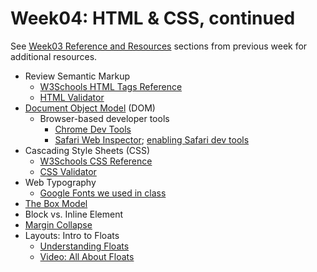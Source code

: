 # Week04: HTML & CSS, continued

See [Week03 Reference and Resources](https://github.com/ICPDesignCode/week03#intro-to-htmlcss) sections from previous week for additional resources.  

* Review Semantic Markup  
  * [W3Schools HTML Tags Reference](http://www.w3schools.com/tags/default.asp)  
  * [HTML Validator](https://validator.w3.org/)  
* [Document Object Model](https://developer.mozilla.org/en-US/docs/Web/API/Document_Object_Model/Introduction) (DOM)  
  * Browser-based developer tools  
    * [Chrome Dev Tools](https://developers.google.com/web/tools/setup/workspace/setup-devtools)  
    * [Safari Web Inspector](https://developer.apple.com/safari/tools/); [enabling Safari dev tools](https://developer.apple.com/library/safari/documentation/AppleApplications/Conceptual/Safari_Developer_Guide/GettingStarted/GettingStarted.html#//apple_ref/doc/uid/TP40007874-CH2-SW2)
* Cascading Style Sheets (CSS)  
  * [W3Schools CSS Reference](http://www.w3schools.com/css/default.asp)  
  * [CSS Validator](http://jigsaw.w3.org/css-validator/)  
* Web Typography  
  * [Google Fonts we used in class](https://www.google.com/fonts#UsePlace:use/Collection:Playfair+Display:400,400italic,700,700italic,900,900italic|Playfair+Display+SC:400,400italic,700,700italic,900,900italic|Work+Sans:400,100,200,300,500,600,700,800,900)
* [The Box Model](http://www.w3.org/TR/CSS21/box.html)  
* Block vs. Inline Element  
* [Margin Collapse](https://developer.mozilla.org/en-US/docs/Web/CSS/CSS_Box_Model/Mastering_margin_collapsing)  
* Layouts: Intro to Floats
  * [Understanding Floats](https://css-tricks.com/all-about-floats/)
  * [Video: All About Floats](https://css-tricks.com/video-screencasts/42-all-about-floats-screencast/)

